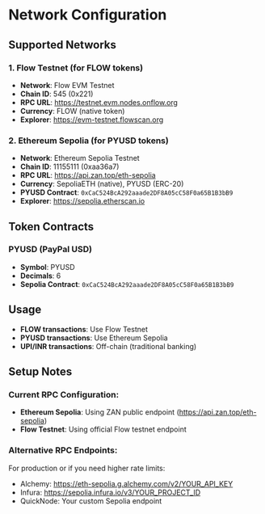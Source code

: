 # Network Configuration

## Supported Networks

### 1. Flow Testnet (for FLOW tokens)
- **Network**: Flow EVM Testnet
- **Chain ID**: 545 (0x221)
- **RPC URL**: https://testnet.evm.nodes.onflow.org
- **Currency**: FLOW (native token)
- **Explorer**: https://evm-testnet.flowscan.org

### 2. Ethereum Sepolia (for PYUSD tokens)
- **Network**: Ethereum Sepolia Testnet  
- **Chain ID**: 11155111 (0xaa36a7)
- **RPC URL**: https://api.zan.top/eth-sepolia
- **Currency**: SepoliaETH (native), PYUSD (ERC-20)
- **PYUSD Contract**: `0xCaC524BcA292aaade2DF8A05cC58F0a65B1B3bB9`
- **Explorer**: https://sepolia.etherscan.io

## Token Contracts

### PYUSD (PayPal USD)
- **Symbol**: PYUSD
- **Decimals**: 6
- **Sepolia Contract**: `0xCaC524BcA292aaade2DF8A05cC58F0a65B1B3bB9`

## Usage

- **FLOW transactions**: Use Flow Testnet
- **PYUSD transactions**: Use Ethereum Sepolia
- **UPI/INR transactions**: Off-chain (traditional banking)

## Setup Notes

### Current RPC Configuration:
- **Ethereum Sepolia**: Using ZAN public endpoint (https://api.zan.top/eth-sepolia)
- **Flow Testnet**: Using official Flow testnet endpoint

### Alternative RPC Endpoints:
For production or if you need higher rate limits:
- Alchemy: https://eth-sepolia.g.alchemy.com/v2/YOUR_API_KEY
- Infura: https://sepolia.infura.io/v3/YOUR_PROJECT_ID
- QuickNode: Your custom Sepolia endpoint
